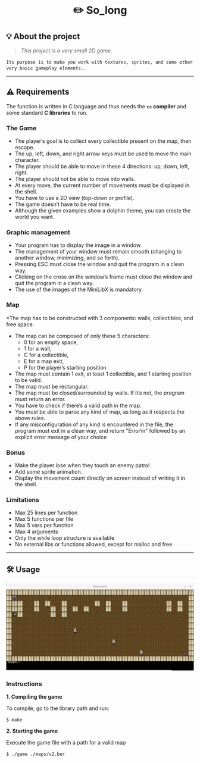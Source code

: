 <h1 align="center">
	✏️ So_long
</h1>

## 💡 About the project

> _This project is a very small 2D game._

	Its purpose is to make you work with textures, sprites, and some other very basic gameplay elements..

---

## ⚠️ Requirements

The function is written in C language and thus needs the **`cc` compiler** and some standard **C libraries** to run.

### The Game
* The player’s goal is to collect every collectible present on the map, then escape.
* The up, left, down, and right arrow keys must be used to move the main character.
* The player should be able to move in these 4 directions: up, down, left, right.
* The player should not be able to move into walls.
* At every move, the current number of movements must be displayed in the shell.
* You have to use a 2D view (top-down or profile).
* The game doesn’t have to be real time.
* Although the given examples show a dolphin theme, you can create the world you
want.

### Graphic management
* Your program has to display the image in a window.
* The management of your window must remain smooth (changing to another window, minimizing, and so forth).
* Pressing ESC must close the window and quit the program in a clean way.
* Clicking on the cross on the window’s frame must close the window and quit the
program in a clean way.
* The use of the images of the MiniLibX is mandatory.

### Map
*The map has to be constructed with 3 components: walls, collectibles, and free
space.
* The map can be composed of only these 5 characters:
    * 0 for an empty space,
    * 1 for a wall,
    * C for a collectible,
    * E for a map exit,
    * P for the player’s starting position
* The map must contain 1 exit, at least 1 collectible, and 1 starting position to be valid.
* The map must be rectangular.
* The map must be closed/surrounded by walls. If it’s not, the program must return
an error.
* You have to check if there’s a valid path in the map.
* You must be able to parse any kind of map, as long as it respects the above rules.
* If any misconfiguration of any kind is encountered in the file, the program must exit in a clean way, and return "Error\n" followed by an explicit error message of your choice

### Bonus

* Make the player lose when they touch an enemy patrol
* Add some sprite animation.
* Display the movement count directly on screen instead of writing it in the shell.

### Limitations

* Max 25 lines per function
* Max 5 functions per file
* Max 5 vars per function
* Max 4 arguments
* Only the while loop structure is available
* No external libs or functions allowed, except for malloc and free.

---
## 🛠️ Usage

![Screenshot](screenshot.png)

### Instructions

**1. Compiling the game**

To compile, go to the library path and run:

```shell
$ make
```

**2. Starting the game**

Execute the game file with a path for a valid map

```shell
$ ./game ./maps/v2.ber
```